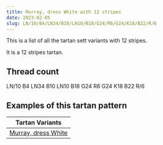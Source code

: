 ```yaml
---
title: Murray, dress White with 12 stripes
date: 2023-02-05
slug: LN/10/B4/LN34/B10/LN10/B18/G24/R6/G24/K18/B22/R/6
---
```

This is a list of all the tartan sett variants with 12 stripes.

It is a 12 stripes tartan.


## Thread count
LN/10 B4 LN34 B10 LN10 B18 G24 R6 G24 K18 B22 R/6

## Examples of this tartan pattern

| Tartan Variants |
|---------------|
| [Murray, dress White](/variants/ln/10/b4/ln34/b10/ln10/b18/g24/r6/g24/k18/b22/r/6-b304080-g008000-k000000-lne0e0e0-rc00000)||
